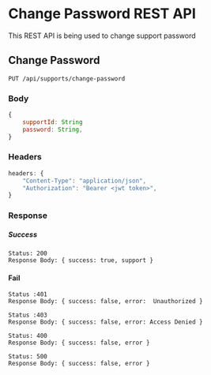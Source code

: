 # Change Password REST API

This REST API is being used to change support password

## Change Password

`PUT /api/supports/change-password`

### Body
```js
{
    supportId: String
    password: String,
}
```

### Headers 
```js
headers: {
    "Content-Type": "application/json",
    "Authorization": "Bearer <jwt token>",
}
```

### Response

##### Success
    Status: 200
    Response Body: { success: true, support }

#### Fail
    Status :401
    Response Body: { success: false, error:  Unauthorized }

    Status :403
    Response Body: { success: false, error: Access Denied }

    Status: 400
    Response Body: { success: false, error }

    Status: 500
    Response Body: { success: false, error }
